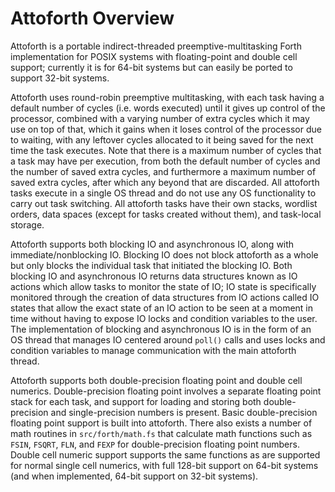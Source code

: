 # Attoforth Overview

Attoforth is a portable indirect-threaded preemptive-multitasking Forth implementation for POSIX systems with floating-point and double cell support; currently it is for 64-bit systems but can easily be ported to support 32-bit systems.

Attoforth uses round-robin preemptive multitasking, with each task having a default number of cycles (i.e. words executed) until it gives up control of the processor, combined with a varying number of extra cycles which it may use on top of that, which it gains when it loses control of the processor due to waiting, with any leftover cycles allocated to it being saved for the next time the task executes. Note that there is a maximum number of cycles that a task may have per execution, from both the default number of cycles and the number of saved extra cycles, and furthermore a maximum number of saved extra cycles, after which any beyond that are discarded. All attoforth tasks execute in a single OS thread and do not use any OS functionality to carry out task switching. All attoforth tasks have their own stacks, wordlist orders, data spaces (except for tasks created without them), and task-local storage.

Attoforth supports both blocking IO and asynchronous IO, along with immediate/nonblocking IO. Blocking IO does not block attoforth as a whole but only blocks the individual task that initiated the blocking IO. Both blocking IO and asynchronous IO returns data structures known as IO actions which allow tasks to monitor the state of IO; IO state is specifically monitored through the creation of data structures from IO actions called IO states that allow the exact state of an IO action to be seen at a moment in time without having to expose IO locks and condition variables to the user. The implementation of blocking and asynchronous IO is in the form of an OS thread that manages IO centered around `poll()` calls and uses locks and condition variables to manage communication with the main attoforth thread.

Attoforth supports both double-precision floating point and double cell numerics. Double-precision floating point involves a separate floating point stack for each task, and support for loading and storing both double-precision and single-precision numbers is present. Basic double-precision floating point support is built into attoforth. There also exists a number of math routines in `src/forth/math.fs` that calculate math functions such as `FSIN`, `FSQRT`, `FLN`, and `FEXP` for double-precision floating point numbers. Double cell numeric support supports the same functions as are supported for normal single cell numerics, with full 128-bit support on 64-bit systems (and when implemented, 64-bit support on 32-bit systems).
